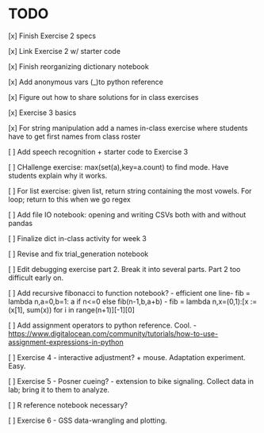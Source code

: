 # TODO

[x] Finish Exercise 2 specs

[x] Link Exercise 2 w/ starter code

[x] Finish reorganizing dictionary notebook 

[x] Add anonymous vars (_)to python reference

[x] Figure out how to share solutions for in class exercises

[x] Exercise 3 basics

[x] For string manipulation add a names in-class exercise where students have to get first names from class roster

[ ] Add speech recognition + starter code to Exercise 3

[ ] CHallenge exercise: max(set(a),key=a.count) to find mode. Have students explain why it works. 

[ ] For list exercise: given list, return string containing the most vowels. For loop; return to this when we go regex

[ ] Add file IO notebook: opening and writing CSVs both with and without pandas 

[ ] Finalize dict in-class activity for week 3

[ ] Revise and fix trial_generation notebook

[ ] Edit debugging exercise part 2. Break it into several parts. Part 2 too difficult early on.

[ ] Add recursive fibonacci to function notebook?
    - efficient one line- fib = lambda n,a=0,b=1: a if n<=0 else fib(n-1,b,a+b)
    - fib = lambda n,x=(0,1):[x := (x[1], sum(x)) for i in range(n+1)][-1][0]

[ ] Add assignment operators to python reference. Cool. 
    - https://www.digitalocean.com/community/tutorials/how-to-use-assignment-expressions-in-python

[ ] Exercise 4 - interactive adjustment? + mouse. Adaptation experiment. Easy.

[ ] Exercise 5 - Posner cueing? - extension to bike signaling. Collect data in lab; bring it to them to analyze.

[ ] R reference notebook necessary?


[ ] Exercise 6 - GSS data-wrangling and plotting.